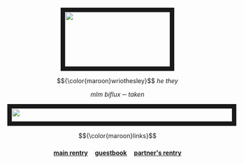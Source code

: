 <p align="center">
<img src="https://64.media.tumblr.com/9507367cda76a0bbee4f7991ed81eddd/e93784e4420155a5-18/s250x400/d9016961304b0af266551e6980c5ab63c3dbe2cd.pnj" width="240" height="125" border="10"/>
</p>

 <p align="center">
 $${\color{maroon}wriothesley}$$
  <em>he they</em>
 </p>
 <p align="center">
   <em>mlm biflux ─ taken</em>
 
 </p>
 <p align="center">
<img src="https://64.media.tumblr.com/9c369ac8a98fe4503fa8860f45cfe979/eeedc803d1006329-01/s540x810/64301aafecee187be7719aaef4f1c0b6b976acb8.pnj" width="540" height="30" border="10"/>
</p>
 <p align="center">
 $${\color{maroon}links}$$
 </p>
 
<div align="center">

#### [main rentry](https://rentry.co/wriotheslIey) ㅤ[guestbook](https://meropide.123guestbook.com/)ㅤ [partner's rentry](https://rentry.co/neuvivi)<p/>
